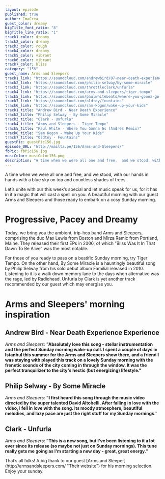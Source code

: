 ```yaml
---
layout: episode
published: true
author: ImaCrea
guest_color: dreamy
bigTitle_font_ratio: "8"
bigTitle_line_ratio: "1"
track1_color: dreamy
track2_color: dreamy
track3_color: rough
track4_color: dreamy
track5_color: vibrant
track6_color: vibrant
track7_color: bliss
category: "156"
guest_name: Arms and Sleepers
track1_link: "https://soundcloud.com/andrewbird/07-near-death-experience"
track2_link: "https://soundcloud.com/philip-selway/by-some-miracle"
track3_link: "https://soundcloud.com/throttleclark/unfurla"
track4_link: "https://soundcloud.com/arms-and-sleepers/tiger-tempo"
track5_link: "https://soundcloud.com/paulwhitebeats/where-you-gonna-go-andres-remix"
track7_link: "https://soundcloud.com/oldtoy/fountains"
track6_link: "https://soundcloud.com/sam-kogon/wake-up-your-kids"
track1_title: "Andrew Bird - Near Death Experience"
track2_title: "Philip Selway - By Some Miracle"
track3_title: "Clark - Unfurla"
track4_title: "Arms and Sleepers - Tiger Tempo"
track5_title: "Paul White - Where You Gonna Go (Andres Remix)"
track6_title: "Sam Kogon - Wake Up Your Kids"
track7_title: "Oldtoy - Fountains"
guestPic: guestPic156.jpg
episode_URL: "http://mailta.pe/156/Arms-and-Sleepers/"
fbPic: fbPic156.jpg
musiColor: musiColor156.png
description: "A time when we were all one and free,  and we stood, with our hands in hands with a blue sky on top and countless shades of trees.   Let’s unite with our this week’s special and let music speak for us, for it has in it a magic that will cast a spell on you. A beautiful morning with our guest Arms and Sleepers and those ready to embark on a cosy Sunday morning."
---
```


<p id="introduction">
A time when we were all one and free,  and we stood, with our hands in hands with a blue sky on top and countless shades of trees.
 
Let’s unite with our this week’s special and let music speak for us, for it has in it a magic that will cast a spell on you. A beautiful morning with our guest Arms and Sleepers and those ready to embark on a cosy Sunday morning. 
</p>
 
# Progressive, Pacey and Dreamy

Today, we bring you the ambient, trip-hop band Arms and Sleepers, comprising the duo Max Lewis from Boston and Mirza Ramic from Portland, Maine. They released their first EPs in 2006, of which “Bliss Was It In That Dawn To Be Alive” was the most notable. 

For those of you ready to pass on a beatific Sunday morning, try Tiger Tempo. On the other hand,  By Some Miracle is a hauntingly beautiful song by Philip Selway from his solo debut album Familial released in 2010. Listening to it is a walk down memory lane to the days when alternative was the rage, led by Radiohead.   Unfurla by Clark is yet another track recommended by our guest which may energise you. 

# Arms and Sleepers' morning inspiration
 
## Andrew Bird - Near Death Experience Experience
_Arms and Sleepers:_ **"**Absolutely love this song - stellar instrumentation and the perfect Sunday morning wake-up call. I spent a couple of days in Istanbul this summer for the Arms and Sleepers show there, and a friend I was staying with played this track on a lovely Sunday morning with the frenetic sounds of the city coming in through the window. It was the perfect tranquilizer to the city's hectic (but energizing) lifestyle.**"**
 
## Philip Selway - By Some Miracle
_Arms and Sleepers:_ **"**I first heard this song through the music video directed by the super talented David Altobelli.  After falling in love with the video, I fell in love with the song.  Its moody atmosphere, beautiful melodies, and lazy pace are just the right stuff for my Sunday mornings.**"**
 
## Clark - Unfurla
_Arms and Sleepers:_ **"**This is a new song, but I've been listening to it a lot ever since its release (so maybe not just on Sunday mornings). This tune really gets me going as I'm starting a new day - great, great energy.**"**
 
<p id="outroduction">
That’s all folks! A big thank to our guest [Arms and Sleeper](http://armsandsleepers.com/ "Their website") for his morning selection. Enjoy your sunday.
</p>